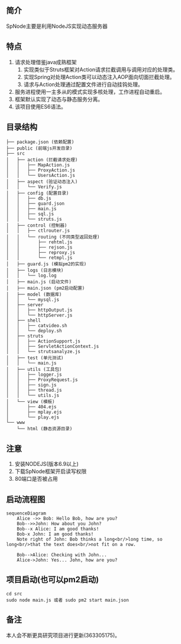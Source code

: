 ## 简介

SpNode主要是利用NodeJS实现动态服务器

## 特点
1. 请求处理借鉴java成熟框架
    1. 实现类似于Struts框架对Action请求拦截调用与调用对应的处理类。
    2. 实现Spring对处理Action类可以动态注入AOP面向切面拦截处理。
    3. 请求与Action处理通过配置文件进行自动挂钩处理。
2. 服务进程使用一主多从的模式实现多核处理，工作进程自动重启。
3. 框架默认实现了动态与静态服务分离。
4. 该项目使用ES6语法。

## 目录结构
```
├── package.json (依赖配置)
├── public (前端js开发目录)
├── src
│   ├── action (拦截请求处理)
│   │   ├── MapAction.js
│   │   ├── ProxyAction.js
│   │   └── UsersAction.js
│   ├── aspect (验证动态注入)
│   │   └── Verify.js
│   ├── config (配置目录)
│   │   ├── db.js
│   │   ├── guard.json
│   │   ├── main.js
│   │   ├── sql.js
│   │   └── struts.js
│   ├── control (控制器)
│   │   ├── ctlrouter.js
│   │   └── routing (不同类型返回处理)
│   │       ├── rehtml.js
│   │       ├── rejson.js
│   │       ├── reproxy.js
│   │       └── retmpl.js
│   ├── guard.js (模拟pm2的实现)
│   ├── logs (日志模块)
│   │   └── log.log
│   ├── main.js (启动文件)
│   ├── main.json (pm2启动配置)
│   ├── model (数据库)
│   │   └── mysql.js
│   ├── server
│   │   ├── httpOutput.js
│   │   └── httpServer.js
│   ├── shell
│   │   ├── catvideo.sh
│   │   └── deploy.sh
│   ├── struts 
│   │   ├── ActionSupport.js
│   │   ├── ServletActionContext.js
│   │   └── strutsanalyze.js
│   ├── test (单元测试)
│   │   └── main.js
│   ├── utils (工具包)
│   │   ├── logger.js
│   │   ├── ProxyRequest.js
│   │   ├── sign.js
│   │   ├── thread.js
│   │   └── utils.js
│   └── view (模板)
│       ├── 404.ejs
│       ├── mplay.ejs
│       └── play.ejs
└── www
    └── html (静态资源目录)
```
## 注意

 1. 安装NODEJS(版本6.9以上)
 2. 下载SpNode框架开启读写权限
 3. 80端口是否被占用

## 启动流程图
```
sequenceDiagram
    Alice ->> Bob: Hello Bob, how are you?
    Bob-->>John: How about you John?
    Bob--x Alice: I am good thanks!
    Bob-x John: I am good thanks!
    Note right of John: Bob thinks a long<br/>long time, so long<br/>that the text does<br/>not fit on a row.

    Bob-->Alice: Checking with John...
    Alice->John: Yes... John, how are you?
```

## 项目启动(也可以pm2启动)

```
cd src
sudo node main.js 或者 sudo pm2 start main.json
```
## 备注

本人会不断更具研究项目进行更新(363305175)。


